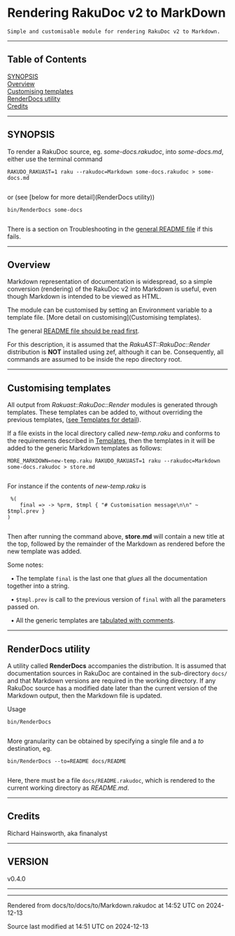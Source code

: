 
# Rendering RakuDoc v2 to MarkDown

	Simple and customisable module for rendering RakuDoc v2 to Markdown.

----

## Table of Contents

<a href="#SYNOPSIS">SYNOPSIS</a>   
<a href="#Overview">Overview</a>   
<a href="#Customising_templates">Customising templates</a>   
<a href="#RenderDocs_utility">RenderDocs utility</a>   
<a href="#Credits">Credits</a>   



----

## SYNOPSIS<div id="SYNOPSIS"> </div>
<span class="para" id="9ce3ef6"></span>To render a RakuDoc source, eg. *some-docs.rakudoc*, into *some-docs.md*, either use the terminal command 


```
RAKUDO_RAKUAST=1 raku --rakudoc=Markdown some-docs.rakudoc > some-docs.md


```
<span class="para" id="ed1dd87"></span>or (see [below for more detail](RenderDocs utility)) 


```
bin/RenderDocs some-docs


```
<span class="para" id="3f2f33d"></span>There is a section on Troubleshooting in the [general README file](README) if this fails. 




----

## Overview<div id="Overview"> </div>
<span class="para" id="5324901"></span>Markdown representation of documentation is widespread, so a simple conversion (rendering) of the RakuDoc v2 into Markdown is useful, even though Markdown is intended to be viewed as HTML. 

<span class="para" id="512c0a9"></span>The module can be customised by setting an Environment variable to a template file. [More detail on customising](Customising templates). 

<span class="para" id="aef241f"></span>The general [README file should be read first](README). 

<span class="para" id="e581a66"></span>For this description, it is assumed that the *RakuAST::RakuDoc::Render* distribution is **NOT** installed using zef, although it can be. Consequently, all commands are assumed to be inside the repo directory root. 


----

## Customising templates<div id="Customising_templates"> </div>
<span class="para" id="8b583a4"></span>All output from *Rakuast::RakuDoc::Render* modules is generated through templates. These templates can be added to, without overriding the previous templates, ([see Templates for detail](Templates)). 

<span class="para" id="953aba6"></span>If a file exists in the local directory called *new-temp.raku* and conforms to the requirements described in [Templates](Templates), then the templates in it will be added to the generic Markdown templates as follows: 


```
MORE_MARKDOWN=new-temp.raku RAKUDO_RAKUAST=1 raku --rakudoc=Markdown some-docs.rakudoc > store.md


```
<span class="para" id="3cb3c43"></span>For instance if the contents of *new-temp.raku* is 


```
 %(
    final => -> %prm, $tmpl { "# Customisation message\n\n" ~ $tmpl.prev }
)


```
<span class="para" id="2b90223"></span>Then after running the command above, **store.md** will contain a new title at the top, followed by the remainder of the Markdown as rendered before the new template was added. 

<span class="para" id="d4da3b3"></span>Some notes: 



&nbsp;&nbsp;• <span class="para" id="3e7a71d"></span>The template `final` is the last one that *glues* all the documentation together into a string. 

  
&nbsp;&nbsp;• <span class="para" id="20e9363"></span>`$tmpl.prev` is call to the previous version of `final` with all the parameters passed on. 

  
&nbsp;&nbsp;• <span class="para" id="6b66d4f"></span>All the generic templates are [tabulated with comments](default-text-templates). 

  

----

## RenderDocs utility<div id="RenderDocs_utility"> </div>
<span class="para" id="3881f89"></span>A utility called **RenderDocs** accompanies the distribution. It is assumed that documentation sources in RakuDoc are contained in the sub-directory `docs/` and that Markdown versions are required in the working directory. If any RakuDoc source has a modified date later than the current version of the Markdown output, then the Markdown file is updated. 

<span class="para" id="773bcc7"></span>Usage 


```
bin/RenderDocs


```
<span class="para" id="a78f96c"></span>More granularity can be obtained by specifying a single file and a *to* destination, eg. 


```
bin/RenderDocs --to=README docs/README


```
<span class="para" id="4e993d8"></span>Here, there must be a file `docs/README.rakudoc`, which is rendered to the current working directory as *README.md*. 


----

## Credits<div id="Credits"> </div>
Richard Hainsworth, aka finanalyst




----

## VERSION<div id="VERSION_0"> </div>
v0.4.0





----

----

Rendered from docs/to/docs/to/Markdown.rakudoc at 14:52 UTC on 2024-12-13

Source last modified at 14:51 UTC on 2024-12-13


